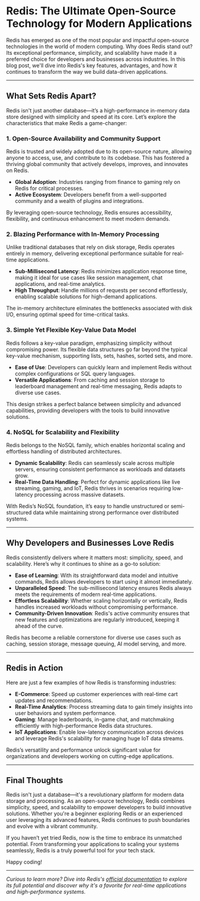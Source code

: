 # Redis: The Ultimate Open-Source Technology for Modern Applications  

Redis has emerged as one of the most popular and impactful open-source technologies in the world of modern computing. Why does Redis stand out? Its exceptional performance, simplicity, and scalability have made it a preferred choice for developers and businesses across industries. In this blog post, we'll dive into Redis's key features, advantages, and how it continues to transform the way we build data-driven applications.  

---  

## What Sets Redis Apart?  

Redis isn't just another database—it’s a high-performance in-memory data store designed with simplicity and speed at its core. Let’s explore the characteristics that make Redis a game-changer:  

### 1. **Open-Source Availability and Community Support**  
Redis is trusted and widely adopted due to its open-source nature, allowing anyone to access, use, and contribute to its codebase. This has fostered a thriving global community that actively develops, improves, and innovates on Redis.  

- **Global Adoption**: Industries ranging from finance to gaming rely on Redis for critical processes.  
- **Active Ecosystem**: Developers benefit from a well-supported community and a wealth of plugins and integrations.  

By leveraging open-source technology, Redis ensures accessibility, flexibility, and continuous enhancement to meet modern demands.  

### 2. **Blazing Performance with In-Memory Processing**  
Unlike traditional databases that rely on disk storage, Redis operates entirely in memory, delivering exceptional performance suitable for real-time applications.  

- **Sub-Millisecond Latency**: Redis minimizes application response time, making it ideal for use cases like session management, chat applications, and real-time analytics.  
- **High Throughput**: Handle millions of requests per second effortlessly, enabling scalable solutions for high-demand applications.  

The in-memory architecture eliminates the bottlenecks associated with disk I/O, ensuring optimal speed for time-critical tasks.  

### 3. **Simple Yet Flexible Key-Value Data Model**  
Redis follows a key-value paradigm, emphasizing simplicity without compromising power. Its flexible data structures go far beyond the typical key-value mechanism, supporting lists, sets, hashes, sorted sets, and more.  

- **Ease of Use**: Developers can quickly learn and implement Redis without complex configurations or SQL query languages.  
- **Versatile Applications**: From caching and session storage to leaderboard management and real-time messaging, Redis adapts to diverse use cases.  

This design strikes a perfect balance between simplicity and advanced capabilities, providing developers with the tools to build innovative solutions.  

### 4. **NoSQL for Scalability and Flexibility**  
Redis belongs to the NoSQL family, which enables horizontal scaling and effortless handling of distributed architectures.  

- **Dynamic Scalability**: Redis can seamlessly scale across multiple servers, ensuring consistent performance as workloads and datasets grow.  
- **Real-Time Data Handling**: Perfect for dynamic applications like live streaming, gaming, and IoT, Redis thrives in scenarios requiring low-latency processing across massive datasets.  

With Redis’s NoSQL foundation, it’s easy to handle unstructured or semi-structured data while maintaining strong performance over distributed systems.  

---  

## Why Developers and Businesses Love Redis  

Redis consistently delivers where it matters most: simplicity, speed, and scalability. Here’s why it continues to shine as a go-to solution:  

- **Ease of Learning**: With its straightforward data model and intuitive commands, Redis allows developers to start using it almost immediately.  
- **Unparalleled Speed**: The sub-millisecond latency ensures Redis always meets the requirements of modern real-time applications.  
- **Effortless Scalability**: Whether scaling horizontally or vertically, Redis handles increased workloads without compromising performance.  
- **Community-Driven Innovation**: Redis's active community ensures that new features and optimizations are regularly introduced, keeping it ahead of the curve.  

Redis has become a reliable cornerstone for diverse use cases such as caching, session storage, message queuing, AI model serving, and more.  

---  

## Redis in Action  

Here are just a few examples of how Redis is transforming industries:  

- **E-Commerce**: Speed up customer experiences with real-time cart updates and recommendations.  
- **Real-Time Analytics**: Process streaming data to gain timely insights into user behaviors and system performance.  
- **Gaming**: Manage leaderboards, in-game chat, and matchmaking efficiently with high-performance Redis data structures.  
- **IoT Applications**: Enable low-latency communication across devices and leverage Redis's scalability for managing huge IoT data streams.  

Redis’s versatility and performance unlock significant value for organizations and developers working on cutting-edge applications.  

---  

## Final Thoughts  

Redis isn't just a database—it's a revolutionary platform for modern data storage and processing. As an open-source technology, Redis combines simplicity, speed, and scalability to empower developers to build innovative solutions. Whether you're a beginner exploring Redis or an experienced user leveraging its advanced features, Redis continues to push boundaries and evolve with a vibrant community.  

If you haven’t yet tried Redis, now is the time to embrace its unmatched potential. From transforming your applications to scaling your systems seamlessly, Redis is a truly powerful tool for your tech stack.  

Happy coding!  

---  

*Curious to learn more? Dive into Redis's [official documentation](https://redis.io/documentation) to explore its full potential and discover why it's a favorite for real-time applications and high-performance systems.*